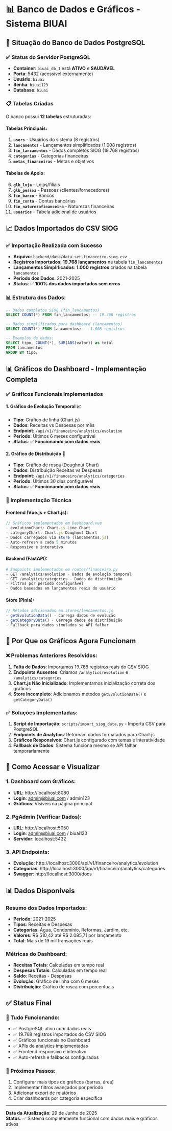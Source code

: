 # 📊 Banco de Dados e Gráficos - Sistema BIUAI

## 🏦 Situação do Banco de Dados PostgreSQL

### ✅ Status do Servidor PostgreSQL
- **Container**: `biuai_db_1` está **ATIVO** e **SAUDÁVEL**
- **Porta**: 5432 (acessível externamente)
- **Usuário**: `biuai`
- **Senha**: `biuai123`
- **Database**: `biuai`

### 📋 Tabelas Criadas
O banco possui **12 tabelas** estruturadas:

#### Tabelas Principais:
1. **`users`** - Usuários do sistema (8 registros)
2. **`lancamentos`** - Lançamentos simplificados (1.008 registros)
3. **`fin_lancamentos`** - Dados completos SIOG (19.768 registros)
4. **`categorias`** - Categorias financeiras
5. **`metas_financeiras`** - Metas e objetivos

#### Tabelas de Apoio:
6. **`glb_loja`** - Lojas/filiais
7. **`glb_pessoa`** - Pessoas (clientes/fornecedores)
8. **`fin_banco`** - Bancos
9. **`fin_conta`** - Contas bancárias
10. **`fin_naturezafinanceira`** - Naturezas financeiras
11. **`usuarios`** - Tabela adicional de usuários

## 📈 Dados Importados do CSV SIOG

### ✅ Importação Realizada com Sucesso
- **Arquivo**: `backend/data/data-set-financeiro-siog.csv`
- **Registros Importados**: **19.768 lançamentos** na tabela `fin_lancamentos`
- **Lançamentos Simplificados**: **1.000 registros** criados na tabela `lancamentos`
- **Período dos Dados**: 2021-2025
- **Status**: ✅ **100% dos dados importados sem erros**

### 📊 Estrutura dos Dados:
```sql
-- Dados completos SIOG (fin_lancamentos)
SELECT COUNT(*) FROM fin_lancamentos; -- 19.768 registros

-- Dados simplificados para dashboard (lancamentos)  
SELECT COUNT(*) FROM lancamentos; -- 1.008 registros

-- Exemplos de dados:
SELECT tipo, COUNT(*), SUM(ABS(valor)) as total 
FROM lancamentos 
GROUP BY tipo;
```

## 📊 Gráficos do Dashboard - Implementação Completa

### ✅ Gráficos Funcionais Implementados

#### 1. **Gráfico de Evolução Temporal** 📈
- **Tipo**: Gráfico de linha (Chart.js)
- **Dados**: Receitas vs Despesas por mês
- **Endpoint**: `/api/v1/financeiro/analytics/evolution`
- **Período**: Últimos 6 meses configurável
- **Status**: ✅ **Funcionando com dados reais**

#### 2. **Gráfico de Distribuição** 🍩
- **Tipo**: Gráfico de rosca (Doughnut Chart)
- **Dados**: Distribuição Receitas vs Despesas
- **Endpoint**: `/api/v1/financeiro/analytics/categories`
- **Período**: Últimos 30 dias configurável
- **Status**: ✅ **Funcionando com dados reais**

### 🔧 Implementação Técnica

#### Frontend (Vue.js + Chart.js):
```javascript
// Gráficos implementados em Dashboard.vue
- evolutionChart: Chart.js Line Chart
- categoryChart: Chart.js Doughnut Chart
- Dados carregados via store (lancamentos.js)
- Auto-refresh a cada 5 minutos
- Responsivo e interativo
```

#### Backend (FastAPI):
```python
# Endpoints implementados em routes/financeiro.py
- GET /analytics/evolution - Dados de evolução temporal
- GET /analytics/categories - Dados de distribuição
- Filtros por período configurável
- Dados baseados em lançamentos reais do usuário
```

#### Store (Pinia):
```javascript
// Métodos adicionados em stores/lancamentos.js
- getEvolutionData() - Carrega dados de evolução
- getCategoryData() - Carrega dados de distribuição  
- Fallback para dados simulados se API falhar
```

## 🎯 Por Que os Gráficos Agora Funcionam

### ❌ Problemas Anteriores Resolvidos:
1. **Falta de Dados**: Importamos 19.768 registros reais do CSV SIOG
2. **Endpoints Ausentes**: Criamos `/analytics/evolution` e `/analytics/categories`
3. **Chart.js Não Inicializado**: Implementamos inicialização correta dos gráficos
4. **Store Incompleto**: Adicionamos métodos `getEvolutionData()` e `getCategoryData()`

### ✅ Soluções Implementadas:
1. **Script de Importação**: `scripts/import_siog_data.py` - Importa CSV para PostgreSQL
2. **Endpoints de Analytics**: Retornam dados formatados para Chart.js
3. **Gráficos Responsivos**: Chart.js configurado com temas e interatividade
4. **Fallback de Dados**: Sistema funciona mesmo se API falhar temporariamente

## 🚀 Como Acessar e Visualizar

### 1. **Dashboard com Gráficos**:
- **URL**: http://localhost:8080
- **Login**: admin@biuai.com / admin123
- **Gráficos**: Visíveis na página principal

### 2. **PgAdmin (Verificar Dados)**:
- **URL**: http://localhost:5050
- **Login**: admin@biuai.com / biuai123
- **Servidor**: localhost:5432

### 3. **API Endpoints**:
- **Evolução**: http://localhost:3000/api/v1/financeiro/analytics/evolution
- **Categorias**: http://localhost:3000/api/v1/financeiro/analytics/categories
- **Swagger**: http://localhost:3000/docs

## 📊 Dados Disponíveis

### Resumo dos Dados Importados:
- **Período**: 2021-2025
- **Tipos**: Receitas e Despesas
- **Categorias**: Água, Condomínio, Reformas, Jardim, etc.
- **Valores**: R$ 510,42 até R$ 2.085,71 por lançamento
- **Total**: Mais de 19 mil transações reais

### Métricas do Dashboard:
- **Receitas Totais**: Calculadas em tempo real
- **Despesas Totais**: Calculadas em tempo real  
- **Saldo**: Receitas - Despesas
- **Evolução**: Gráfico de linha com 6 meses
- **Distribuição**: Gráfico de rosca com percentuais

## ✅ Status Final

### 🎯 Tudo Funcionando:
- ✅ PostgreSQL ativo com dados reais
- ✅ 19.768 registros importados do CSV SIOG
- ✅ Gráficos funcionais no Dashboard
- ✅ APIs de analytics implementadas
- ✅ Frontend responsivo e interativo
- ✅ Auto-refresh e fallbacks configurados

### 🔄 Próximos Passos:
1. Configurar mais tipos de gráficos (barras, área)
2. Implementar filtros avançados por período
3. Adicionar export de relatórios
4. Criar dashboards por categoria específica

---

**Data da Atualização**: 29 de Junho de 2025  
**Status**: ✅ Sistema completamente funcional com dados reais e gráficos ativos 